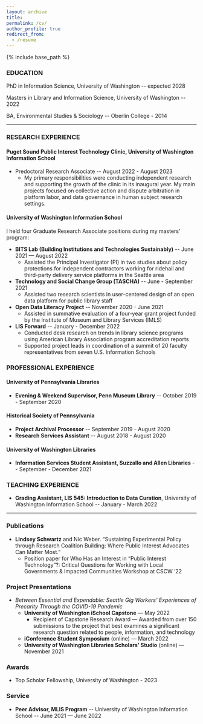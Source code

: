 ```yaml
---
layout: archive
title: 
permalink: /cv/
author_profile: true
redirect_from:
  - /resume
---
```


{% include base_path %}

### EDUCATION
PhD in Information Science, University of Washington -- expected 2028

Masters in Library and Information Science, University of Washington -- 2022

BA, Environmental Studies & Sociology -- Oberlin College - 2014

--------
### RESEARCH EXPERIENCE
#### Puget Sound Public Interest Technology Clinic, University of Washington Information School 
* Predoctoral Research Associate -- August 2022 - August 2023
    * My primary responsibilities were conducting independent research and supporting the growth of the clinic in its inaugural year. My main projects focused on collective action and dispute arbitration in platform labor, and data governance in human subject research settings.  

#### University of Washington Information School 
I held four Graduate Research Associate positions during my masters' program:
  * **BITS Lab (Building Institutions and Technologies Sustainably)** -- June 2021 — August 2022
      * Assisted the Principal Investigator (PI) in two studies about policy protections for independent contractors working for ridehail and third-party delivery service platforms in the Seattle area 
  * **Technology and Social Change Group (TASCHA)** -- June - September 2021
      * Assisted two research scientists in user-centered design of an open data platform for public library staff 
  * **Open Data Literacy Project** -- November 2020 - June 2021
      * Assisted in summative evaluation of a four-year grant project funded by the Institute of Museum and Library Services (IMLS)
  * **LIS Forward** -- January - December 2022 
      * Conducted desk research on trends in library science programs using American Library Association program accreditation reports
      * Supported project leads in coordination of a summit of 20 faculty representatives from seven U.S. Information Schools
  
  
### PROFESSIONAL EXPERIENCE
#### University of Pennsylvania Libraries 
* **Evening & Weekend Supervisor, Penn Museum Library** -- October 2019 - September 2020

#### Historical Society of Pennsylvania
* **Project Archival Processor** -- September 2019 - August 2020
* **Research Services Assistant** -- August 2018 - August 2020

#### University of Washington Libraries
* **Information Services Student Assistant, Suzzallo and Allen Libraries** -- September - December 2021

### TEACHING EXPERIENCE
* **Grading Assistant, LIS 545: Introduction to Data Curation**, University of Washington Information School -- January - March 2022

-----

### Publications
* **Lindsey Schwartz** and Nic Weber. “Sustaining Experimental Policy through Research Coalition Building: Where Public Interest Advocates Can Matter Most.” 
  * Position paper for Who Has an Interest in “Public Interest Technology”?: Critical Questions for Working with Local Governments & Impacted Communities Workshop at CSCW ’22
  
### Project Presentations
*  *Between Essential and Expendable: Seattle Gig Workers' Experiences of Precarity Through the COVID-19 Pandemic*
   * **University of Washington iSchool Capstone** — May 2022
       * Recipient of Capstone Research Award — Awarded from over 150 submissions to the project that best examines a significant research question related to people, information, and technology
   * **iConference Student Symposium** (online) — March 2022
   * **University of Washington Libraries Scholars’ Studio** (online) — November 2021

### Awards
* Top Scholar Fellowship, University of Washington - 2023
  
### Service
* **Peer Advisor, MLIS Program** -- University of Washington Information School -- June 2021 — June 2022

